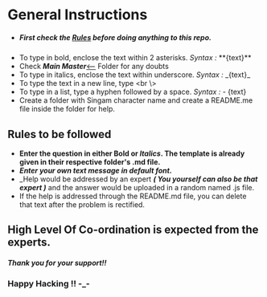 # General Instructions <br />
- ##### First check the [**Rules**](#rules-to-be-followed) before doing anything to this repo.
- To type in bold, enclose the text within 2 asterisks. _Syntax :_    \*\*{text}\*\*
- Check ***Main Master***[<--](https://github.com/haraldo07/EY-Hackathon-2023/tree/ed86dead3e79cc8f70fdd8f1acaf282b890c9197/Kaavya) Folder for any doubts
- To type in italics, enclose the text within underscore. _Syntax :_    \_{text}\_
- To type the text in a new line, type <br \\>
- To type in a list, type a hyphen followed by a space. _Syntax :_    \- {text}
- Create a folder with Singam character name and create a README.me file inside the folder for help.

## Rules to be followed
- **Enter the question in either Bold or _Italics_. The template is already given in their respective folder's .md file.**
- ***Enter your own text message in default font.***
- _Help would be addressed by an expert ***( You yourself can also be that expert )*** and the answer would be uploaded in a random named .js file.
- If the help is addressed through the README.md file, you can delete that text after the problem is rectified.

## High Level Of Co-ordination is expected from the experts.
##### Thank you for your support!!
### Happy Hacking !! -_-
